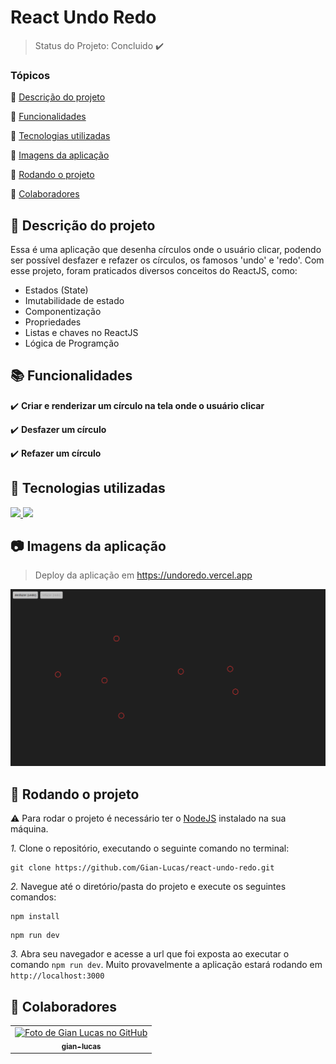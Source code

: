 # React Undo Redo

> Status do Projeto: Concluido :heavy_check_mark:

### Tópicos 

:small_blue_diamond: [Descrição do projeto](#memo-descrição-do-projeto)

:small_blue_diamond: [Funcionalidades](#books-funcionalidades)

:small_blue_diamond: [Tecnologias utilizadas](#wrench-tecnologias-utilizadas)

:small_blue_diamond: [Imagens da aplicação](#camera-imagens-da-aplicação)

:small_blue_diamond: [Rodando o projeto](#rocket-rodando-o-projeto)

:small_blue_diamond: [Colaboradores](#handshake-colaboradores)

## :memo: Descrição do projeto
Essa é uma aplicação que desenha círculos onde o usuário clicar, podendo ser possível desfazer e refazer os círculos, os famosos 'undo' e 'redo'. Com esse projeto, foram praticados diversos conceitos do ReactJS, como:
* Estados (State)
* Imutabilidade de estado
* Componentização
* Propriedades
* Listas e chaves no ReactJS
* Lógica de Programção

## :books: Funcionalidades
:heavy_check_mark: **Criar e renderizar um círculo na tela onde o usuário clicar**

:heavy_check_mark: **Desfazer um círculo**

:heavy_check_mark: **Refazer um círculo**

## :wrench: Tecnologias utilizadas
<a href="https://reactjs.org" target="_blank">
  <img width="50" src="https://cdn.jsdelivr.net/gh/devicons/devicon/icons/react/react-original-wordmark.svg" />
</a>
<a href="https://www.typescriptlang.org" target="_blank">
  <img width="50" src="https://cdn.jsdelivr.net/gh/devicons/devicon/icons/typescript/typescript-original.svg" />
</a>
           
## :camera: Imagens da aplicação
> Deploy da aplicação em <https://undoredo.vercel.app>

![Imagem do app](/images/app.png)

## :rocket: Rodando o projeto
:warning: Para rodar o projeto é necessário ter o [NodeJS](https://nodejs.org/en) instalado na sua máquina.

*1.* Clone o repositório, executando o seguinte comando no terminal:
```
git clone https://github.com/Gian-Lucas/react-undo-redo.git
```

*2.* Navegue até o diretório/pasta do projeto e execute os seguintes comandos:
```
npm install
```
```
npm run dev
```
*3.* Abra seu navegador e acesse a url que foi exposta ao executar o comando `npm run dev`. Muito provavelmente a aplicação estará rodando em `http://localhost:3000`

## :handshake: Colaboradores
<table>
  <tr>
    <td align="center">
      <a href="https://github.com/gian-lucas">
        <img src="https://avatars.githubusercontent.com/u/67169105?v=4" width="100px;" alt="Foto de Gian Lucas no GitHub"/><br>
        <sub>
          <b>gian-lucas</b>
        </sub>
      </a>
    </td>
  </tr>
</table>
